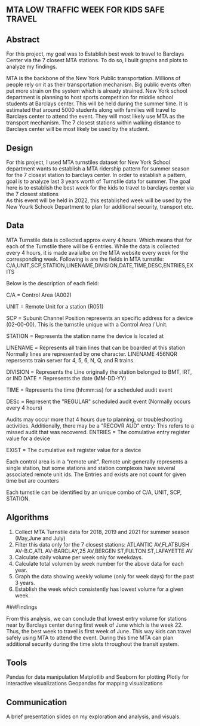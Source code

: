 
## MTA LOW TRAFFIC WEEK FOR KIDS SAFE TRAVEL

## Abstract

For this project, my goal was to Establish best week to travel to Barclays Center via the 7 closest MTA stations. To do so, I built graphs and plots to analyze my findings.

MTA is the backbone of the New York Public transportation. Millions of people rely on it as their transportation mechanism.
Big public events often put more strain on the system which is already strained. New York school department is planning to host sports competition for middle school students at Barclays center. This will be held during the summer time. It is estimated that around 5000 students along with families will travel to Barclays center to attend the event.
They will most likely use MTA as the transport mechanism. The 7 closest stations within walking distance to Barclays center will be most likely be used by the student.

## Design

For this project, I used MTA turnstiles dataset for New York School department wants to establish a MTA ridership pattern for summer season for the 7 closest station to barclays center. In order to establish a pattern, goal is to analyze last 3 years worth of Turnstile data for summer.
The goal here is to establish the best week for the kids  to travel to barclays center via the 7 closest stations  
As this event will be held in 2022, this established week will be used by the New Yourk Schook Department to plan for additional security, transport etc.

## Data
MTA Turnstile data is collected approx every 4 hours. Which means that for each of the Turnstile there will be 6 entries. While the data is collected every 4 hours, it is made availalbe on the MTA website every week for the corresponding week. Following is are the fields in MTA turnstile:
C/A,UNIT,SCP,STATION,LINENAME,DIVISION,DATE,TIME,DESC,ENTRIES,EXITS

Below is the description of each field:

C/A = Control Area (A002)

UNIT = Remote Unit for a station (R051)

SCP = Subunit Channel Position represents an specific address for a device (02-00-00). This is the turnstile unique with a Control Area / Unit.

STATION = Represents the station name the device is located at

LINENAME = Represents all train lines that can be boarded at this station Normally lines are represented by one character. LINENAME 456NQR repersents train server for 4, 5, 6, N, Q, and R trains.

DIVISION = Represents the Line originally the station belonged to BMT, IRT, or IND
DATE = Represents the date (MM-DD-YY)

TIME = Represents the time (hh:mm:ss) for a scheduled audit event

DESc = Represent the "REGULAR" scheduled audit event (Normally occurs every 4 hours)

Audits may occur more that 4 hours due to planning, or troubleshooting activities.
Additionally, there may be a "RECOVR AUD" entry: This refers to a missed audit that was recovered.
ENTRIES = The comulative entry register value for a device

EXIST = The cumulative exit register value for a device

Each control area is in a “remote unit”. Remote unit generally represents a single station, but some stations and station complexes have several associated remote unit ids. The Entries and exists are not count for given time but are counters

Each turnstile can be identified by an unique combo of C/A, UNIT, SCP, STATION. 


## Algorithms

1. Collect MTA Turnstile data for 2018, 2019 and 2021 for summer season (May,June and July)
2. Filter this data only for the 7 closest stations:
  ATLANTIC AV,FLATBUSH AV-B.C,ATL AV-BARCLAY,25 AV,BERGEN ST,FULTON ST,LAFAYETTE AV 
3. Calculate daily volume per week only for weekdays.
4. Calculate total volumen by week number for the above data for each year.
5. Graph the data showing weekly volume (only for week days) for the past 3 years.
6. Establish the week which consistently has lowest volume for a given week.

###Findings

From this analysis, we can conclude that lowest entry volume for stations near by Barclays center during first week of June which is the week 22.
Thus, the best week to travel is first week of June. This way kids can travel safely using MTA to attend the event. During this time  MTA can plan additional security during the time slots throughout the transit system.


## Tools

Pandas for data manipulation
Matplotlib and Seaborn for plotting
Plotly for interactive visualizations
Geopandas for mapping visualizations

## Communication

A brief presentation slides on my exploration and analysis, and visuals. 